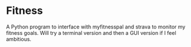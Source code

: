 # Fitness
A Python program to interface with myfitnesspal and strava to monitor my fitness goals. Will try a terminal version and then a GUI version if I feel ambitious.